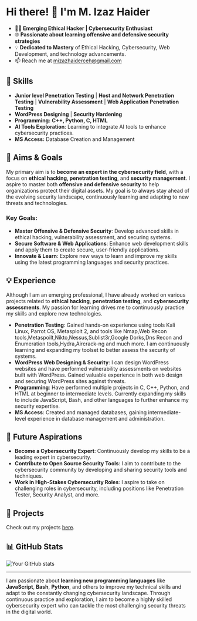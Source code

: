 # Hi there! 👋 I'm M. Izaz Haider

- 👨‍💻 **Emerging Ethical Hacker | Cybersecurity Enthusiast**
- 🌐 **Passionate about learning offensive and defensive security strategies**
- 💡 **Dedicated to Mastery** of Ethical Hacking, Cybersecurity, Web Development, and technology advancements.
- 📫 Reach me at [mizazhaiderceh@gmail.com](mailto:mizazhaiderceh@gmail.com)

## 🌟 Skills
- **Junior level Penetration Testing** | **Host and Network Penetration Testing** | **Vulnerability Assessment** | **Web Application Penetration Testing**
- **WordPress Designing** | **Security Hardening**
- **Programming:** **C++, Python, C, HTML**
- **AI Tools Exploration**: Learning to integrate AI tools to enhance cybersecurity practices.
- **MS Access:** Database Creation and Management


## 🚀 Aims & Goals
My primary aim is to **become an expert in the cybersecurity field**, with a focus on **ethical hacking, penetration testing**, and **security management**. I aspire to master both **offensive and defensive security** to help organizations protect their digital assets. My goal is to always stay ahead of the evolving security landscape, continuously learning and adapting to new threats and technologies.

### Key Goals:
- **Master Offensive & Defensive Security**: Develop advanced skills in ethical hacking, vulnerability assessment, and securing systems.
- **Secure Software & Web Applications**: Enhance web development skills and apply them to create secure, user-friendly applications.
- **Innovate & Learn**: Explore new ways to learn and improve my skills using the latest programming languages and security practices.

## 💡 Experience
Although I am an emerging professional, I have already worked on various projects related to **ethical hacking**, **penetration testing**, and **cybersecurity assessments**. My passion for learning drives me to continuously practice my skills and explore new technologies.

- **Penetration Testing**: Gained hands-on experience using tools  Kali Linux, Parrot OS, Metasploit 2, and tools like Nmap,Web Recon tools,Metaspoilt,Nikto,Nessus,Sublist3r,Google Dorks,Dns Recon and Enumeration tools,Hydra,Aircrack-ng and much more. I am continuously learning and expanding my toolset to better assess the security of systems.
- **WordPress Web Designing & Security**: I can design WordPress websites and have performed vulnerability assessments on websites built with WordPress. Gained valuable experience in both web design and securing WordPress sites against threats.
- **Programming**: Have performed multiple projects in C, C++, Python, and HTML at beginner to intermediate levels. Currently expanding my skills to include JavaScript, Bash, and other languages to further enhance my security expertise.
- **MS Access**: Created and managed databases, gaining intermediate-level experience in database management and administration.

## 🎯 Future Aspirations
- **Become a Cybersecurity Expert**: Continuously develop my skills to be a leading expert in cybersecurity.
- **Contribute to Open Source Security Tools**: I aim to contribute to the cybersecurity community by developing and sharing security tools and techniques.
- **Work in High-Stakes Cybersecurity Roles**: I aspire to take on challenging roles in cybersecurity, including positions like Penetration Tester, Security Analyst, and more.

## 📌 Projects
Check out my projects [here](https://github.com/mizazhaider-ceh?tab=repositories).

## 📊 GitHub Stats
![Your GitHub stats](https://github-readme-stats.vercel.app/api?username=mizazhaider-ceh&show_icons=true&theme=dark)

---

I am passionate about **learning new programming languages** like **JavaScript**, **Bash**, **Python**, and others to improve my technical skills and adapt to the constantly changing cybersecurity landscape. Through continuous practice and exploration, I aim to become a highly skilled cybersecurity expert who can tackle the most challenging security threats in the digital world.
